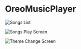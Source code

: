 # OreoMusicPlayer

![Songs List](https://3.bp.blogspot.com/-yYnCxksY8IQ/WxAaHcxcA7I/AAAAAAAAAtI/i86w09gbXhIC4LpKknWFbvXgrBwTjr8ugCLcBGAs/s640/Screenshot_2018-05-31-20-44-26-684.jpeg)

![Songs Play Screen](https://1.bp.blogspot.com/-C-SR7dsZwKc/WxAaJxRcWXI/AAAAAAAAAtU/K5_U52DVWcwaYkeTdvptoM-lUApliNKKgCLcBGAs/s640/Screenshot_2018-05-31-20-44-45-739.jpeg)

![Theme Change Screen](https://1.bp.blogspot.com/-rnQPAUvWFKo/WxAaJ280DiI/AAAAAAAAAtQ/vvPM8ohEtAk86XFL6bx5K4U9C9bORdwGgCLcBGAs/s640/Screenshot_2018-05-31-20-44-54-099.jpeg)
